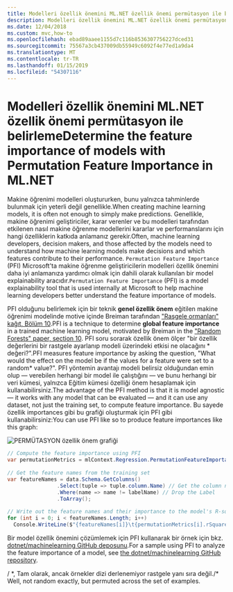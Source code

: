 ```yaml
---
title: Modelleri özellik önemini ML.NET özellik önemi permütasyon ile belirleme
description: Modelleri özellik önemini ML.NET özellik önemi permütasyon ile anlama
ms.date: 12/04/2018
ms.custom: mvc,how-to
ms.openlocfilehash: ebad89aaee1155d7c116b8536307756227dced31
ms.sourcegitcommit: 75567a3cb437009db55949c6092f4e77ed1a9da4
ms.translationtype: MT
ms.contentlocale: tr-TR
ms.lasthandoff: 01/15/2019
ms.locfileid: "54307116"
---
```

# <a name="determine-the-feature-importance-of-models-with-permutation-feature-importance-in-mlnet"></a><span data-ttu-id="4faa6-103">Modelleri özellik önemini ML.NET özellik önemi permütasyon ile belirleme</span><span class="sxs-lookup"><span data-stu-id="4faa6-103">Determine the feature importance of models with Permutation Feature Importance in ML.NET</span></span>

<span data-ttu-id="4faa6-104">Makine öğrenimi modelleri oluştururken, bunu yalnızca tahminlerde bulunmak için yeterli değil genellikle.</span><span class="sxs-lookup"><span data-stu-id="4faa6-104">When creating machine learning models, it is often not enough to simply make predictions.</span></span> <span data-ttu-id="4faa6-105">Genellikle, makine öğrenimi geliştiriciler, karar verenler ve bu modelleri tarafından etkilenen nasıl makine öğrenme modellerini kararlar ve performanslarını için hangi özelliklerin katkıda anlamanız gerekir.</span><span class="sxs-lookup"><span data-stu-id="4faa6-105">Often, machine learning developers, decision makers, and those affected by the models need to understand how machine learning models make decisions and which features contribute to their performance.</span></span> <span data-ttu-id="4faa6-106">`Permutation Feature Importance` (PFI) Microsoft'ta makine öğrenme geliştiricilerin modelleri özellik önemini daha iyi anlamanıza yardımcı olmak için dahili olarak kullanılan bir model explainability aracıdır.</span><span class="sxs-lookup"><span data-stu-id="4faa6-106">`Permutation Feature Importance` (PFI) is a model explainability tool that is used internally at Microsoft to help machine learning developers better understand the feature importance of models.</span></span>

<span data-ttu-id="4faa6-107">PFI olduğunu belirlemek için bir teknik **genel özellik önem** eğitilen makine öğrenimi modelinde motive içinde Breiman tarafından ["Rasgele ormanları" kağıt, Bölüm 10](https://www.stat.berkeley.edu/~breiman/randomforest2001.pdf).</span><span class="sxs-lookup"><span data-stu-id="4faa6-107">PFI is a technique to determine **global feature importance** in a trained machine learning model, motivated by Breiman in the ["Random Forests" paper, section 10](https://www.stat.berkeley.edu/~breiman/randomforest2001.pdf).</span></span> <span data-ttu-id="4faa6-108">PFI soru sorarak özellik önem ölçer "bir özellik değerlerini bir rastgele ayarlanıp modeli üzerindeki etkisi ne olacağını \* değeri?".</span><span class="sxs-lookup"><span data-stu-id="4faa6-108">PFI measures feature importance by asking the question, "What would the effect on the model be if the values for a feature were set to a random\* value?".</span></span> <span data-ttu-id="4faa6-109">PFI yöntemin avantajı modeli belirsiz olduğundan emin olup — verebilen herhangi bir model ile çalıştığını — ve bunu herhangi bir veri kümesi, yalnızca Eğitim kümesi özelliği önem hesaplamak için kullanabilirsiniz.</span><span class="sxs-lookup"><span data-stu-id="4faa6-109">The advantage of the PFI method is that it is model agnostic — it works with any model that can be evaluated — and it can use any dataset, not just the training set, to compute feature importance.</span></span> <span data-ttu-id="4faa6-110">Bu sayede özellik importances gibi bu grafiği oluşturmak için PFI gibi kullanabilirsiniz:</span><span class="sxs-lookup"><span data-stu-id="4faa6-110">You can use PFI like so to produce feature importances like this graph:</span></span>

![PERMÜTASYON özellik önem grafiği](./media/determine-global-feature-importance-in-model/pfi-graph.png)

```csharp
// Compute the feature importance using PFI
var permutationMetrics = mlContext.Regression.PermutationFeatureImportance(model, data);
 
// Get the feature names from the training set
var featureNames = data.Schema.GetColumns()
                .Select(tuple => tuple.column.Name) // Get the column names
                .Where(name => name != labelName) // Drop the Label
                .ToArray();
 
// Write out the feature names and their importance to the model's R-squared value
for (int i = 0; i < featureNames.Length; i++)
  Console.WriteLine($"{featureNames[i]}\t{permutationMetrics[i].rSquared:G4}");
```

<span data-ttu-id="4faa6-112">Bir model özellik önemini çözümlemek için PFI kullanarak bir örnek için bkz. [dotnet/machinelearning GitHub deposunu](https://github.com/dotnet/machinelearning/tree/master/docs/samples/Microsoft.ML.Samples/Dynamic/PermutationFeatureImportance).</span><span class="sxs-lookup"><span data-stu-id="4faa6-112">For a sample using PFI to analyze the feature importance of a model, see [the dotnet/machinelearning GitHub repository](https://github.com/dotnet/machinelearning/tree/master/docs/samples/Microsoft.ML.Samples/Dynamic/PermutationFeatureImportance).</span></span>

<span data-ttu-id="4faa6-113">/ \*, Tam olarak, ancak örnekler dizi derlenemiyor rastgele yanı sıra değil.</span><span class="sxs-lookup"><span data-stu-id="4faa6-113">/\* Well, not random exactly, but permuted across the set of examples.</span></span>
